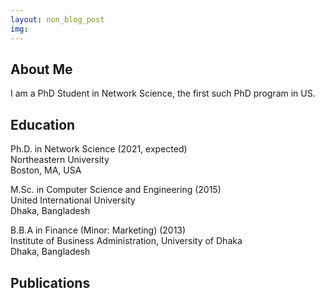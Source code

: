 ```yaml
---
layout: non_blog_post
img:
---
```


## About Me

I am a PhD Student in Network Science, the first such PhD program in US. 

## Education

Ph.D. in Network Science (2021, expected)  
Northeastern University  
Boston, MA, USA

M.Sc. in Computer Science and Engineering (2015)  
United International University  
Dhaka, Bangladesh

B.B.A in Finance (Minor: Marketing) (2013)  
Institute of Business Administration,
University of Dhaka  
Dhaka, Bangladesh

## Publications


<!--
 [research](/pages/research.html)
-->
